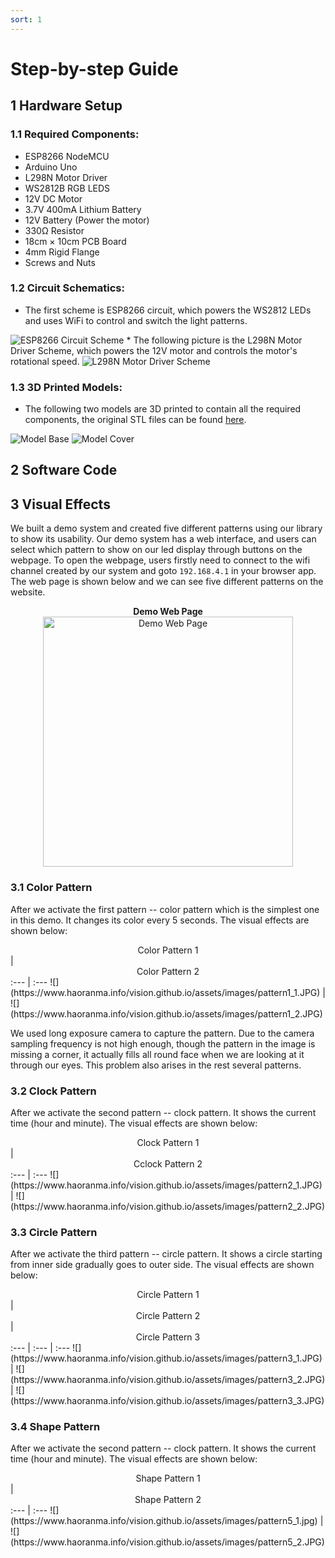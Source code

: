 ```yaml
---
sort: 1
---
```


# Step-by-step Guide


## 1 Hardware Setup
### 1.1 Required Components:
* ESP8266 NodeMCU
* Arduino Uno
* L298N Motor Driver
* WS2812B RGB LEDS
* 12V DC Motor
* 3.7V 400mA Lithium Battery
* 12V Battery (Power the motor)
* 330<span>&#8486;</span> Resistor
* 18cm &#xD7; 10cm PCB Board
* 4mm Rigid Flange
* Screws and Nuts

### 1.2 Circuit Schematics:
* The first scheme is ESP8266 circuit, which powers the WS2812 LEDs and uses WiFi to control and switch the light patterns.
<img src="https://www.haoranma.info/vision.github.io/assets/images/NodeMCU Circuit_schem.jpg" alt="ESP8266 Circuit Scheme">
* The following picture is the L298N Motor Driver Scheme, which powers the 12V motor and controls the motor's rotational speed. 
<img src="https://www.haoranma.info/vision.github.io/assets/images/Motor Circuit_bb.png" alt="L298N Motor Driver Scheme">

### 1.3 3D Printed Models:
* The following two models are 3D printed to contain all the required components, the original STL files can be found <a href="https://github.com/mahaoran1997/vision.github.io/tree/develop/assets/3D%20Models" target="_blank">here</a>.
<img src="https://www.haoranma.info/vision.github.io/assets/images/Model Base.png" alt="Model Base">
<img src="https://www.haoranma.info/vision.github.io/assets/images/Model Cover.png" alt="Model Cover">

## 2 Software Code



## 3 Visual Effects

We built a demo system and created five different patterns using our library to show its usability. Our demo system has a web interface, and users can select which pattern to show on our led display through buttons on the webpage. To open the webpage, users firstly need to connect to the wifi channel created by our system and goto `192.168.4.1` in your browser app. The web page is shown below and we can see five different patterns on the website. 

<center>
<figure>
<figcaption align = "center"><b>Demo Web Page</b></figcaption>
<img align="center" src="https://www.haoranma.info/vision.github.io/assets/images/WebPage.PNG" alt="Demo Web Page" width="400"/>
</figure>
</center>



### 3.1 Color Pattern
After we activate the first pattern -- color pattern which is the simplest one in this demo. It changes its color every 5 seconds. The visual effects are shown below:


<center>Color Pattern 1</center>| <center>Color Pattern 2</center>
:--- | :---
![](https://www.haoranma.info/vision.github.io/assets/images/pattern1_1.JPG) | ![](https://www.haoranma.info/vision.github.io/assets/images/pattern1_2.JPG)

We used long exposure camera to capture the pattern. Due to the camera sampling frequency is not high enough, though the pattern in the image is missing a corner, it actually fills all round face when we are looking at it through our eyes. This problem also arises in the rest several patterns.

### 3.2 Clock Pattern
After we activate the second pattern -- clock pattern. It shows the current time (hour and minute). The visual effects are shown below:


<center>Clock Pattern 1</center>| <center>Cclock Pattern 2</center>
:--- | :---
![](https://www.haoranma.info/vision.github.io/assets/images/pattern2_1.JPG) | ![](https://www.haoranma.info/vision.github.io/assets/images/pattern2_2.JPG)




### 3.3 Circle Pattern
After we activate the third pattern -- circle pattern. It shows a circle starting from inner side gradually goes to outer side. The visual effects are shown below:


<center>Circle Pattern 1</center>| <center>Circle Pattern 2</center> | <center>Circle Pattern 3</center>
:--- | :--- | :---
![](https://www.haoranma.info/vision.github.io/assets/images/pattern3_1.JPG) | ![](https://www.haoranma.info/vision.github.io/assets/images/pattern3_2.JPG) | ![](https://www.haoranma.info/vision.github.io/assets/images/pattern3_3.JPG)


### 3.4 Shape Pattern
After we activate the second pattern -- clock pattern. It shows the current time (hour and minute). The visual effects are shown below:


<center>Shape Pattern 1</center>| <center>Shape Pattern 2</center>
:--- | :---
![](https://www.haoranma.info/vision.github.io/assets/images/pattern5_1.jpg) | ![](https://www.haoranma.info/vision.github.io/assets/images/pattern5_2.JPG)

